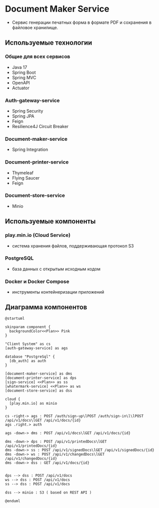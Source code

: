 # Document Maker Service
- Сервис генерации печатных форма в формате PDF и сохранения в файловое хранилище.

## Используемые технологии
### Общие для всех сервисов
- Java 17
- Spring Boot
- Spring MVC
- OpenAPI
- Actuator
### Auth-gateway-service
- Spring Security
- Spring JPA
- Feign
- Resilience4J Circuit Breaker
### Document-maker-service
- Spring Integration
### Document-printer-service
- Thymeleaf
- Flying Saucer
- Feign
### Document-store-service
- Minio

## Используемые компоненты
### play.min.io (Cloud Service)
- система хранения файлов, поддерживающая протокол S3
### PostgreSQL
- база данных с открытым исходным кодом
### Docker и Docker Compose
- инструменты контейнеризации приложений

## Диаграмма компонентов
```plantuml
@startuml

skinparam component {
  backgroundColor<<Plan>> Pink
}

"Client System" as cs
[auth-gateway-service] as ags

database "PostgreSql" {
  [db_auth] as auth
}

[document-maker-service] as dms
[document-printer-service] as dps
[sign-service] <<Plan>> as ss
[whatermark-service] <<Plan>> as ws
[document-store-service] as dss

cloud {
  [play.min.io] as minio
}

cs -right-> ags : POST /auth/sign-up\lPOST /auth/sign-in\l\lPOST /api/v1/docs\lGET /api/v1/docs/{id}
ags .right.> auth

ags -down-> dms : POST /api/v1/docs\lGET /api/v1/docs/{id}

dms -down-> dps : POST /api/v1/printedDocs\lGET /api/v1/printedDocs/{id}
dms -down-> ss : POST /api/v1/signedDocs\lGET /api/v1/signedDocs/{id}
dms -down-> ws : POST /api/v1/changedDocs\lGET /api/v1/changedDocs/{id}
dms -down-> dss : GET /api/v1/docs/{id}


dps --> dss : POST /api/v1/docs
ws --> dss : POST /api/v1/docs
ss --> dss : POST /api/v1/docs

dss --> minio : S3 ( based on REST API )

@enduml
```
